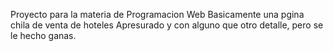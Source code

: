 Proyecto para la materia de Programacion Web
Basicamente una pgina chila de venta de hoteles
Apresurado y con alguno que otro detalle, pero se le hecho ganas.
